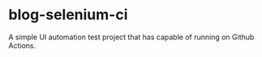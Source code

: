 # blog-selenium-ci
A simple UI automation test project that has capable of running on Github Actions.
